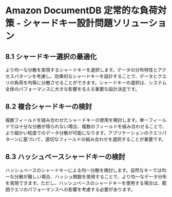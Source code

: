 # Amazon DocumentDB 定常的な負荷対策 - シャードキー設計問題ソリューション

## 8.1 シャードキー選択の最適化

より均一な分散を実現するシャードキーを選択します。データの分布特性とアクセスパターンを考慮し、効果的なシャードキーを設計することで、データとクエリの負荷を均等に分散させることができます。シャードキーの選択は、システム全体のパフォーマンスに大きな影響を与える重要な設計決定です。

## 8.2 複合シャードキーの検討

複数フィールドを組み合わせたシャードキーの使用を検討します。単一フィールドでは十分な分散が得られない場合、複数のフィールドを組み合わせることで、より細かい粒度でのデータ分散が可能になります。アプリケーションのクエリパターンに基づいて、適切なフィールドの組み合わせを選択することが重要です。

## 8.3 ハッシュベースシャードキーの検討

ハッシュベースのシャードキーによる均一分散を検討します。自然なキーでは均一な分散が難しい場合、ハッシュ関数を使用することで、より均一なデータ分布を実現できます。ただし、ハッシュベースのシャードキーを使用する場合は、範囲クエリのパフォーマンスへの影響を考慮する必要があります。
